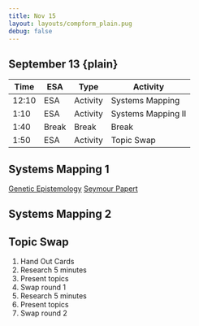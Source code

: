 ```yaml
---
title: Nov 15
layout: layouts/compform_plain.pug
debug: false
---
```


## September 13 {plain}

| Time  | ESA   | Type     | Activity           |
| ----- | ----- | -------- | ------------------ |
| 12:10 | ESA   | Activity | Systems Mapping    |
| 1:10  | ESA   | Activity | Systems Mapping II |
| 1:40  | Break | Break    | Break              |
| 1:50  | ESA   | Activity | Topic Swap         |


## Systems Mapping 1

[Genetic Epistemology](https://youtu.be/YtLEWVu815o?t=90)
[Seymour Papert](https://www.youtube.com/watch?v=IhEovwWiniY)


## Systems Mapping 2

## Topic Swap
 
1. Hand Out Cards
2. Research 5 minutes
3. Present topics
4. Swap round 1
5. Research 5 minutes
6. Present topics
7. Swap round 2
